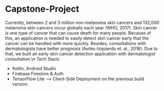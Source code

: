 # Capstone-Project
Currently, between 2 and 3 million non-melanoma skin cancers and 132,000 melanoma skin cancers occur globally each year (WHO, 2017). Skin cancer is one type of cancer that can cause death for many people. Because of this, an application is needed to easily detect skin cancer early that the cancer can be handled with more quickly. Besides, consultations with dermatologists have better prognosis (Avilés-Izquierdo et. al., 2016). Due to that, we built an early skin cancer detection application with dermatologist consultation.\n
Tech Stack:
- Kotlin, Android Studio
- Firebase Firestore & Auth
- TensorFlow Lite --> Client-Side Deployment on the previous build version.
